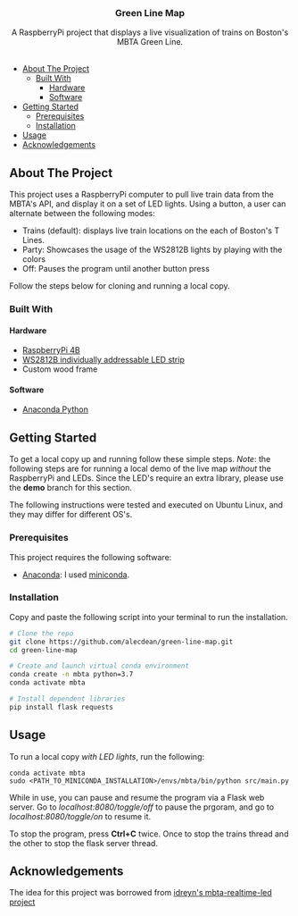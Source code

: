



<!-- PROJECT LOGO -->
<br />
<p align="center">

  <h3 align="center">Green Line Map</h3>

  <p align="center">
    A RaspberryPi project that displays a live visualization of trains on Boston's MBTA Green Line.
    <br />
    <br />
  </p>
</p>

- [About The Project](#about-the-project)
  - [Built With](#built-with)
    - [Hardware](#hardware)
    - [Software](#software)
- [Getting Started](#getting-started)
  - [Prerequisites](#prerequisites)
  - [Installation](#installation)
- [Usage](#usage)
- [Acknowledgements](#acknowledgements)


<!-- ABOUT THE PROJECT -->
## About The Project


This project uses a RaspberryPi computer to pull live train data from the MBTA's API, and display it on a set of LED lights. Using a button, a user can alternate between the following modes:
* Trains (default): displays live train locations on the each of Boston's T Lines.
* Party: Showcases the usage of the WS2812B lights by playing with the colors
* Off: Pauses the program until another button press

Follow the steps below for cloning and running a local copy.

### Built With

#### Hardware
* [RaspberryPi 4B]()
* [WS2812B individually addressable LED strip]()
* Custom wood frame

#### Software
* [Anaconda Python](https://docs.conda.io/en/latest/miniconda.html)



<!-- GETTING STARTED -->
## Getting Started

To get a local copy up and running follow these simple steps. *Note*: the following steps are for running a local demo of the live map *without* the RaspberryPi and LEDs. Since the LED's require an extra library, please use the **demo** branch for this section.

The following instructions were tested and executed on Ubuntu Linux, and they may differ for different OS's.

### Prerequisites

This project requires the following software:
- [Anaconda](https://www.anaconda.com/): I used [miniconda](https://docs.conda.io/en/latest/miniconda.html).


### Installation

Copy and paste the following script into your terminal to run the installation.
  ```sh
  # Clone the repo
  git clone https://github.com/alecdean/green-line-map.git
  cd green-line-map

  # Create and launch virtual conda environment
  conda create -n mbta python=3.7
  conda activate mbta

  # Install dependent libraries
  pip install flask requests
  ```


<!-- USAGE EXAMPLES -->
## Usage

To run a local copy *with LED lights*, run the following:

```
conda activate mbta
sudo <PATH_TO_MINICONDA_INSTALLATION>/envs/mbta/bin/python src/main.py
```

While in use, you can pause and resume the program via a Flask web server. Go to *localhost:8080/toggle/off* to pause the prgoram, and go to *localhost:8080/toggle/on* to resume it.

To stop the program, press **Ctrl+C** twice. Once to stop the trains thread and the other to stop the flask server thread.


<!-- ACKNOWLEDGEMENTS -->
## Acknowledgements

The idea for this project was borrowed from [idreyn's mbta-realtime-led project](https://github.com/idreyn/mbta-realtime-led)